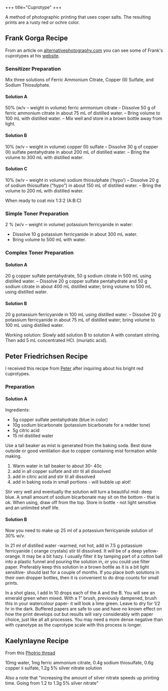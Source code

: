 +++
title="Cuprotype"
+++

A method of photographic printing that uses coper salts. The resulting prints are a rusty red or ochre color.

## Frank Gorga Recipe

From an article on [alternativephotography.com](https://www.alternativephotography.com/cuprotype-process/) you can see some of Frank's cuprotypes at his [website](https://porfolio.gorga.org/cuprotype).

### Sensitizer Preparation

Mix three solutions of Ferric Ammonium Citrate, Copper (II) Sulfate, and Sodium Thiosulphate.

#### Solution A
50% (w/v – weight in volume) ferric ammonium citrate
– Dissolve 50 g of ferric ammonium citrate in about 75 mL of distilled water.
– Bring volume to 100 mL with distilled water.
– Mix well and store in a brown bottle away from light.

#### Solution B
10% (w/v – weight in volume) copper (II) sulfate
– Dissolve 30 g of copper (II) sulfate pentahydrate in about 200 mL of distilled water.
– Bring the volume to 300 mL with distilled water.

#### Solution C
10% (w/v – weight in volume) sodium thiosulphate (‘hypo’)
– Dissolve 20 g of sodium thiosulfate (“hypo”) in about 150 mL of distilled water.
– Bring the volume to 200 mL with distilled water.

When ready to coat mix 1:3:2 (A:B:C)

### Simple Toner Preparation
2 % (w/v – weight in volume) potassium ferricyanide in water:
- Dissolve 10 g potassium ferricyanide in about 300 mL water.
- Bring volume to 500 mL with water.

### Complex Toner Preparation

#### Solution A 
20 g copper sulfate pentahydrate, 50 g sodium citrate in 500 mL using distilled water.
– Dissolve 20 g copper sulfate pentahydrate and 50 g sodium citrate in about 400 mL distilled water; bring volume to 500 mL using distilled water.

#### Solution B 
20 g potassium ferricyanide in 100 mL using distilled water.
– Dissolve 20 g potassium ferricyanide in about 75 mL of distilled water; bring volume to 100 mL using distilled water.

Working solution: Slowly add solution B to solution A with constant stirring. Then add 5 mL concentrated HCl. (muriatic acid).

## Peter Friedrichsen Recipe

I received this recipe from [Peter](https://peterfriedrichsen.com/) after inquiring about his bright red cuprotypes.

### Preparation

#### Solution A

Ingredients:
- 5g copper sulfate pentahydrate (blue in color)
- 10g sodium bicarbonate (potassium bicarbonate for a redder tone)
- 5g citric acid
- 15 ml distilled water

Use a tall beaker as mist is generated from the baking soda. Best done outside or good ventilation due to copper containing mist formation while making.

1) Warm water in tall beaker to about 30- 40c
2) add in all copper sulfate and stir til all dissolved
3) add in citric acid and stir til all dissolved
4) add in baking soda in small portions - will bubble up alot! 

Stir very well and eventually the solution will turn a beautiful mid- deep blue. A small amount of sodium bicarbonate may sit on the bottom - that is ok. When using, draw off from the top. Store in bottle - not light sensitive and an unlimited shelf life.

#### Solution B

Now you need to make up 25 ml of a potassium ferricyanide solution of 30% w/v. 

In 21 ml of distilled water -warmed, not hot, add in 7.5 g potassium ferricyanide ( orange crystals) stir til dissolved. It will be of a deep yellow-orange. It may be a bit hazy. I usually filter it by tamping part of a cotton ball into a plastic funnel and pouring the solution in, or you could use filter paper. Preferably keep this solution in a brown bottle as it is a  bit light sensitive- should last for a couple of months. If you place both solutions in their own dropper bottles, then it is convenient to do drop counts for small prints. 

In a shot glass, I add In 10 drops each of the A and the B. You will see an emerald green when mixed. With a 1” brush, previously dampened, brush this in your watercolour paper- it will look a lime green. Leave to dry for 1/2 hr in the dark. Buffered papers are safe to use and have no known effect on how the print develops out but results will vary considerably with paper choice, just like all alt processes. You may need a more dense negative than with cyanotype as the cuprotype scale with this process is longer. 

## Kaelynlayne Recipe

From this [Photrio thread](https://www.photrio.com/forum/threads/formula-for-a-quicker-cuprotype-on-par-with-cyanotype.212969/)

10mg water, 1mg ferric ammonium citrate, 0.4g sodium thiosulfate, 0.6g copper ii sulfate, 1.2g 5% silver nitrate solution

Also a note that "increasing the amount of silver nitrate speeds up printing time. Going from 1.2 to 1.3g 5% silver nitrate"

